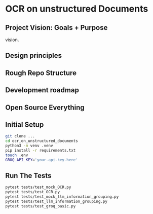 # OCR on unstructured Documents

## Project Vision: Goals + Purpose

vision.

## Design principles



## Rough Repo Structure



## Development roadmap



## Open Source Everything



## Initial Setup

```bash
git clone ...
cd ocr_on_unstructured_documents
python3 -m venv .venv
pip install -r requirements.txt
touch .env
GROQ_API_KEY='your-api-key-here'
```

## Run The Tests

```bash
pytest tests/test_mock_OCR.py
pytest tests/test_OCR.py
pytest tests/test_mock_llm_information_grouping.py
pytest tests/test_llm_information_grouping.py
pytest tests/test_groq_basic.py
```